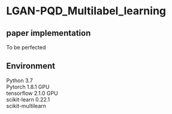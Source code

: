 # LGAN-PQD_Multilabel_learning

## paper implementation

To be perfected

## Environment
Python 3.7  
Pytorch 1.8.1 GPU  
tensorflow 2.1.0 GPU  
scikit-learn 0.22.1  
scikit-multilearn  
